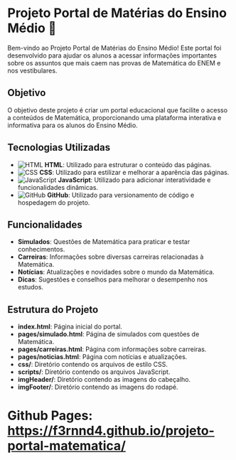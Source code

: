 # Projeto Portal de Matérias do Ensino Médio 📕

Bem-vindo ao Projeto Portal de Matérias do Ensino Médio! Este portal foi desenvolvido para ajudar os alunos a acessar informações importantes sobre os assuntos que mais caem nas provas de Matemática do ENEM e nos vestibulares.

## Objetivo

O objetivo deste projeto é criar um portal educacional que facilite o acesso a conteúdos de Matemática, proporcionando uma plataforma interativa e informativa para os alunos do Ensino Médio.

## Tecnologias Utilizadas

- ![HTML](https://img.shields.io/badge/HTML-239120?style=for-the-badge&logo=html5&logoColor=white) **HTML**: Utilizado para estruturar o conteúdo das páginas.
- ![CSS](https://img.shields.io/badge/CSS-239120?style=for-the-badge&logo=css3&logoColor=white) **CSS**: Utilizado para estilizar e melhorar a aparência das páginas.
- ![JavaScript](https://img.shields.io/badge/JavaScript-239120?style=for-the-badge&logo=javascript&logoColor=white) **JavaScript**: Utilizado para adicionar interatividade e funcionalidades dinâmicas.
- ![GitHub](https://img.shields.io/badge/GitHub-239120?style=for-the-badge&logo=github&logoColor=white) **GitHub**: Utilizado para versionamento de código e hospedagem do projeto.

## Funcionalidades

- **Simulados**: Questões de Matemática para praticar e testar conhecimentos.
- **Carreiras**: Informações sobre diversas carreiras relacionadas à Matemática.
- **Notícias**: Atualizações e novidades sobre o mundo da Matemática.
- **Dicas**: Sugestões e conselhos para melhorar o desempenho nos estudos.

## Estrutura do Projeto

- **index.html**: Página inicial do portal.
- **pages/simulado.html**: Página de simulados com questões de Matemática.
- **pages/carreiras.html**: Página com informações sobre carreiras.
- **pages/noticias.html**: Página com notícias e atualizações.
- **css/**: Diretório contendo os arquivos de estilo CSS.
- **scripts/**: Diretório contendo os arquivos JavaScript.
- **imgHeader/**: Diretório contendo as imagens do cabeçalho.
- **imgFooter/**: Diretório contendo as imagens do rodapé.

# Github Pages: https://f3rnnd4.github.io/projeto-portal-matematica/
   